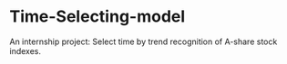 # Time-Selecting-model
An internship project: Select time by trend recognition of A-share stock indexes.
